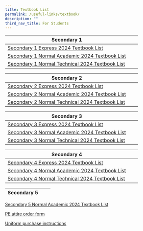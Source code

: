 ```yaml
---
title: Textbook List
permalink: /useful-links/textbook/
description: ""
third_nav_title: For Students
---
```

| Secondary 1 |  |  |
| -------- | -------- | -------- |
| [Secondary 1 Express 2024 Textbook List](/files/Textbook/s1%20exp%202023.pdf)| 
[Secondary 1 Normal Academic 2024 Textbook List](/files/Textbook/s1%20na%202023.pdf)| 
[Secondary 1 Normal Technical 2024 Textbook List](/files/Textbook/s1%20nt%202023.pdf)|

| Secondary 2 |  |  |
| -------- | -------- | -------- |
| [Secondary 2 Express 2024 Textbook List](/files/Textbook/s2%20exp%20booklist%202023.pdf)| 
[Secondary 2 Normal Academic 2024 Textbook List](/files/Textbook/s2%20na%20booklist%202023.pdf)|
[Secondary 2 Normal Technical 2024 Textbook List](/files/Textbook/s2%20nt%20booklist%202023.pdf)|



| Secondary 3 |  |  |
| -------- | -------- | -------- |
|[Secondary 3 Express 2024 Textbook List](/files/Textbook/s3%20exp%20booklist%202023.pdf)| 
[Secondary 3 Normal Academic 2024 Textbook List](/files/Textbook/s3%20na%20booklist%202023.pdf)| 
[Secondary 3 Normal Technical 2024 Textbook List](/files/Textbook/s3%20nt%20booklist%202023.pdf)|


| Secondary 4 |  |  |
| -------- | -------- | -------- |
|[Secondary 4 Express 2024 Textbook List](/files/Textbook/s4%20exp%20booklist%202023.pdf)| 
[Secondary 4 Normal Academic 2024 Textbook List](/files/Textbook/s4%20na%20booklist%202023.pdf)| 
[Secondary 4 Normal Technical 2024 Textbook List](/files/Textbook/s4%20nt%20booklist%202023.pdf)|

| Secondary 5 |  |  |
| -------- | -------- | -------- |
[Secondary 5 Normal Academic 2024 Textbook List](/files/Textbook/s5%20na%202023.pdf)

[PE attire order form](/files/Textbook/pe%20attire%20order%20form_25102022.pdf)

[Uniform purchase instructions](/files/Textbook/uniform%20purchase%20instructions.pdf)